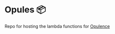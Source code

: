 # Opules :package:
Repo for hosting the lambda functions for [Opulence](https://github.com/parthivrmenon/opulence)

